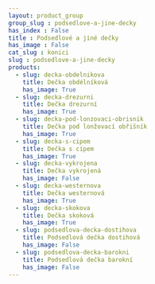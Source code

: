 ```yaml
---
layout: product_group
group_slug : podsedlove-a-jine-decky
has_index : False
title : Podsedlové a jiné dečky
has_image : False
cat_slug : konici
slug : podsedlove-a-jine-decky
products:
  - slug: decka-obdelnikova
    title: Dečka obdélníková
    has_image: True
  - slug: decka-drezurni
    title: Dečka drezurní
    has_image: True
  - slug: decka-pod-lonzovaci-obrisnik
    title: Dečka pod lonžovací obřišník
    has_image: True
  - slug: decka-s-cipem
    title: Dečka s cípem
    has_image: True
  - slug: decka-vykrojena
    title: Dečka vykrojená
    has_image: False
  - slug: decka-westernova
    title: Dečka westernová
    has_image: True
  - slug: decka-skokova
    title: Dečka skoková
    has_image: True
  - slug: podsedlova-decka-dostihova
    title: Podsedlová dečka dostihová
    has_image: False
  - slug: podsedlova-decka-barokni
    title: Podsedlová dečka barokní
    has_image: False
---
```


